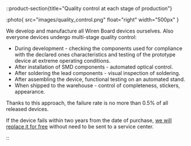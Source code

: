 ::product-section{title="Quality control at each stage of production"}

:photo{
  src="images/quality_control.png"
  float="right"
  width="500px"
}

We develop and manufacture all Wiren Board devices ourselves. Also everyone devices undergo multi-stage quality control:
- During development - checking the components used for compliance with the declared ones characteristics and testing of the prototype device at extreme operating conditions.
- After installation of SMD components - automated optical control.
- After soldering the lead components - visual inspection of soldering.
- After assembling the device, functional testing on an automated stand.
- When shipped to the warehouse - control of completeness, stickers, appearance.

Thanks to this approach, the failure rate is no more than 0.5% of all released devices.

If the device fails within two years from the date of purchase, [we will replace it for free](https://wirenboard.com/en/pages/warranty/) without need to be sent to a service center. 

::